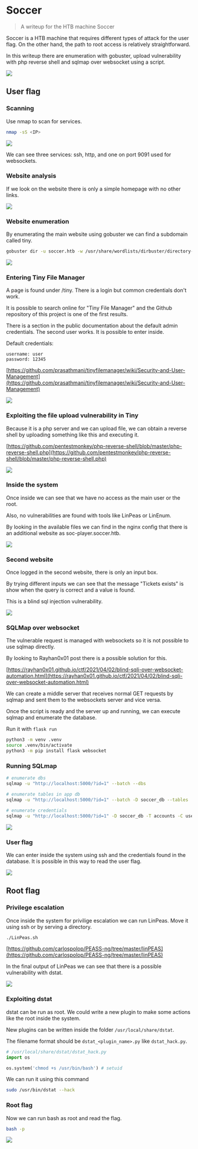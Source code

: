 # Soccer

> A writeup for the HTB machine Soccer

Soccer is a HTB machine that requires different types of attack for the user flag. On the other hand, the path to root access is relatively straightforward.

In this writeup there are enumeration with gobuster, upload vulnerability with php reverse shell and sqlmap over websocket using a script.

<Image src="/images/writeups/htb/soccer/banner.png" />

## User flag

### Scanning

Use nmap to scan for services.

```bash
nmap -sS <IP>
```

<Image src="/images/writeups/htb/soccer/nmap-scan.png" />

We can see three services: ssh, http, and one on port 9091 used for websockets.

### Website analysis

If we look on the website there is only a simple homepage with no other links.

<Image src="/images/writeups/htb/soccer/website.png" />

### Website enumeration

By enumerating the main website using gobuster we can find a subdomain called tiny.

```bash
gobuster dir -u soccer.htb -w /usr/share/wordlists/dirbuster/directory-list-2.3-medium.txt
```

<Image src="/images/writeups/htb/soccer/gobuster.png" />

### Entering Tiny File Manager

A page is found under /tiny. There is a login but common credentials don't work.

It is possible to search online for "Tiny File Manager" and the Github repository of this project is one of the first results.

There is a section in the public documentation about the default admin credentials. The second user works. It is possible to enter inside.

Default credentials:

```
username: user
password: 12345
```

[https://github.com/prasathmani/tinyfilemanager/wiki/Security-and-User-Management](https://github.com/prasathmani/tinyfilemanager/wiki/Security-and-User-Management)

<Image src="/images/writeups/htb/soccer/tiny.png" />

### Exploiting the file upload vulnerability in Tiny

Because it is a php server and we can upload file, we can obtain a reverse shell by uploading something like this and executing it.

[https://github.com/pentestmonkey/php-reverse-shell/blob/master/php-reverse-shell.php](https://github.com/pentestmonkey/php-reverse-shell/blob/master/php-reverse-shell.php)

<Image src="/images/writeups/htb/soccer/upload.png" />

### Inside the system

Once inside we can see that we have no access as the main user or the root.

Also, no vulnerabilities are found with tools like LinPeas or LinEnum.

By looking in the available files we can find in the nginx config that there is an additional website as soc-player.soccer.htb.

<Image src="/images/writeups/htb/soccer/nginx.png" />

### Second website

Once logged in the second website, there is only an input box.

By trying different inputs we can see that the message "Tickets exists" is show when the query is correct and a value is found.

This is a blind sql injection vulnerability.

<Image src="/images/writeups/htb/soccer/sqli.png" />

### SQLMap over websocket

The vulnerable request is managed with websockets so it is not possible to use sqlmap directly.

By looking to Rayhan0x01 post there is a possible solution for this.

[https://rayhan0x01.github.io/ctf/2021/04/02/blind-sqli-over-websocket-automation.html](https://rayhan0x01.github.io/ctf/2021/04/02/blind-sqli-over-websocket-automation.html)

We can create a middle server that receives normal GET requests by sqlmap and sent them to the websockets server and vice versa.

Once the script is ready and the server up and running, we can execute sqlmap and enumerate the database.

Run it with `flask run`

```bash
python3 -m venv .venv
source .venv/bin/activate
python3 -m pip install flask websocket
```

<Gist id="23988dbb8c44b3885f7f488caba89414" />

### Running SQLmap

```bash
# enumerate dbs
sqlmap -u "http://localhost:5000/?id=1" --batch --dbs

# enumerate tables in app db
sqlmap -u "http://localhost:5000/?id=1" --batch -D soccer_db --tables

# enumerate credentials
sqlmap -u "http://localhost:5000/?id=1" -D soccer_db -T accounts -C username,email,password --dump
```

<Image src="/images/writeups/htb/soccer/sqlmap.png" />

### User flag

We can enter inside the system using ssh and the credentials found in the database. It is possible in this way to read the user flag.

<Image src="/images/writeups/htb/soccer/user.png" />

## Root flag

### Privilege escalation

Once inside the system for privilige escalation we can run LinPeas. Move it using ssh or by serving a directory.

```bash
./LinPeas.sh
```

[https://github.com/carlospolop/PEASS-ng/tree/master/linPEAS](https://github.com/carlospolop/PEASS-ng/tree/master/linPEAS)

In the final output of LinPeas we can see that there is a possible vulnerability with dstat.

<Image src="/images/writeups/htb/soccer/linpeas.png" />

### Exploiting dstat

dstat can be run as root. We could write a new plugin to make some actions like the root inside the system.

New plugins can be written inside the folder `/usr/local/share/dstat`.

The filename format should be `dstat_<plugin_name>.py` like `dstat_hack.py`.

```python
# /usr/local/share/dstat/dstat_hack.py
import os

os.system('chmod +s /usr/bin/bash') # setuid
```

We can run it using this command

```bash
sudo /usr/bin/dstat --hack
```

### Root flag

Now we can run bash as root and read the flag.

```bash
bash -p
```

<Image src="/images/writeups/htb/soccer/root.png" />
